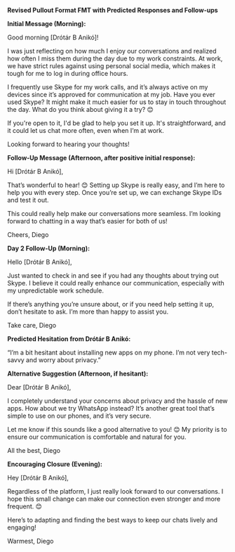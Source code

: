 **Revised Pullout Format FMT with Predicted Responses and Follow-ups**

**Initial Message (Morning):**

Good morning [Drótár B Anikó]!

I was just reflecting on how much I enjoy our conversations and realized how often I miss them during the day due to my work constraints. At work, we have strict rules against using personal social media, which makes it tough for me to log in during office hours.

I frequently use Skype for my work calls, and it’s always active on my devices since it’s approved for communication at my job. Have you ever used Skype? It might make it much easier for us to stay in touch throughout the day. What do you think about giving it a try? 😊

If you're open to it, I'd be glad to help you set it up. It's straightforward, and it could let us chat more often, even when I’m at work.

Looking forward to hearing your thoughts!

**Follow-Up Message (Afternoon, after positive initial response):**

Hi [Drótár B Anikó],

That’s wonderful to hear! 😊 Setting up Skype is really easy, and I’m here to help you with every step. Once you’re set up, we can exchange Skype IDs and test it out. 

This could really help make our conversations more seamless. I’m looking forward to chatting in a way that’s easier for both of us!

Cheers,
Diego

**Day 2 Follow-Up (Morning):**

Hello [Drótár B Anikó],

Just wanted to check in and see if you had any thoughts about trying out Skype. I believe it could really enhance our communication, especially with my unpredictable work schedule.

If there’s anything you’re unsure about, or if you need help setting it up, don’t hesitate to ask. I’m more than happy to assist you.

Take care,
Diego

**Predicted Hesitation from Drótár B Anikó:**

“I’m a bit hesitant about installing new apps on my phone. I’m not very tech-savvy and worry about privacy.”

**Alternative Suggestion (Afternoon, if hesitant):**

Dear [Drótár B Anikó],

I completely understand your concerns about privacy and the hassle of new apps. How about we try WhatsApp instead? It’s another great tool that’s simple to use on our phones, and it’s very secure.

Let me know if this sounds like a good alternative to you! 😊 My priority is to ensure our communication is comfortable and natural for you.

All the best,
Diego

**Encouraging Closure (Evening):**

Hey [Drótár B Anikó],

Regardless of the platform, I just really look forward to our conversations. I hope this small change can make our connection even stronger and more frequent. 😊

Here’s to adapting and finding the best ways to keep our chats lively and engaging!

Warmest,
Diego